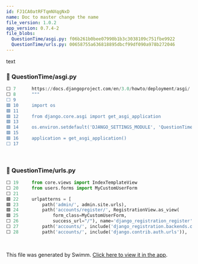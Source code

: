```yaml
---
id: FJ1CA0atRFTqmNXqgNxD
name: Doc to master change the name
file_version: 1.0.2
app_version: 0.7.4-2
file_blobs:
  QuestionTime/asgi.py: f06b261b0bee07990b1b3c3038109c751fbe9922
  QuestionTime/urls.py: 00658755a636818895dbcf99df090a978b272046
---
```


text
<!-- NOTE-swimm-snippet: the lines below link your snippet to Swimm -->
### 📄 QuestionTime/asgi.py
```python
⬜ 7      https://docs.djangoproject.com/en/3.0/howto/deployment/asgi/
⬜ 8      """
⬜ 9      
🟩 10     import os
🟩 11     
🟩 12     from django.core.asgi import get_asgi_application
🟩 13     
🟩 14     os.environ.setdefault('DJANGO_SETTINGS_MODULE', 'QuestionTime.settings')
🟩 15     
🟩 16     application = get_asgi_application()
⬜ 17     
```

<br/>

<!-- NOTE-swimm-snippet: the lines below link your snippet to Swimm -->
### 📄 QuestionTime/urls.py
```python
⬜ 19     from core.views import IndexTemplateView
⬜ 20     from users.forms import MyCustomUserForm
⬜ 21     
🟩 22     urlpatterns = [
🟩 23         path('admin/', admin.site.urls),
🟩 24         path('accounts/register/', RegistrationView.as_view(
🟩 25             form_class=MyCustomUserForm,
⬜ 26             success_url="/"), name='django_registration_register'),
⬜ 27         path('accounts/', include('django_registration.backends.one_step.urls')),
⬜ 28         path('accounts/', include('django.contrib.auth.urls')),
```

<br/>

This file was generated by Swimm. [Click here to view it in the app](http://localhost:5001/repos/U0sVB7lC9at5XPOW1TBW/docs/FJ1CA0atRFTqmNXqgNxD).